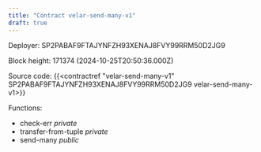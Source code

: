 ```yaml
---
title: "Contract velar-send-many-v1"
draft: true
---
```

Deployer: SP2PABAF9FTAJYNFZH93XENAJ8FVY99RRM50D2JG9


 



Block height: 171374 (2024-10-25T20:50:36.000Z)

Source code: {{<contractref "velar-send-many-v1" SP2PABAF9FTAJYNFZH93XENAJ8FVY99RRM50D2JG9 velar-send-many-v1>}}

Functions:

* check-err _private_
* transfer-from-tuple _private_
* send-many _public_

